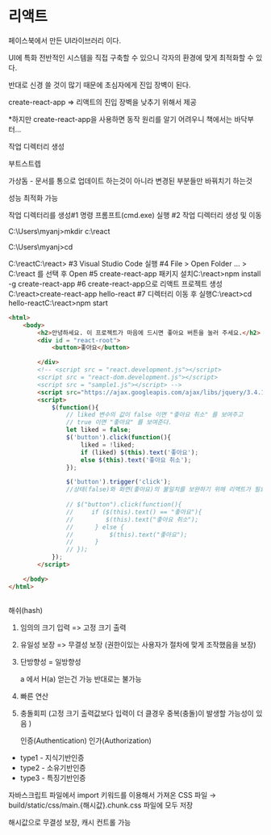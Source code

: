 # 리액트

페이스북에서 만든 UI라이브러리 이다.

UI에 특화 전반적인 시스템을 직접 구축할 수 있으니 각자의 환경에 맞게 최적화할 수 있다.

반대로 신경 쓸 것이 많기 때문에 초심자에게 진입 장벽이 된다.



create-react-app => 리액트의 진입 장벽을 낮추기 위해서 제공

*하지만 create-react-app을 사용하면 동작 원리를 알기 어려우니 책에서는 바닥부터...

작업 디렉터리 생성



부트스트렙

가상돔 - 문서를 통으로 업데이트 하는것이 아니라 변경된 부분들만 바꿔치기 하는것

성능 최적화 가능

작업 디렉터리를 생성#1 명령 프롬프트(cmd.exe) 실행
\#2 작업 디렉터리 생성 및 이동

C:\Users\myanj>mkdir c:\react

C:\Users\myanj>cd 

C:\reactC:\react>
\#3 Visual Studio Code 실행
\#4 File > Open Folder … > C:\react 를 선택 후 Open
\#5 create-react-app 패키지 설치C:\react>npm install -g create-react-app
\#6 create-react-app으로 리액트 프로젝트 생성C:\react>create-react-app hello-react
\#7 디렉터리 이동 후 실행C:\react>cd hello-reactC:\react>npm start

```html
<html>
    <body>
        <h2>안녕하세요. 이 프로젝트가 마음에 드시면 좋아요 버튼을 눌러 주세요.</h2>
        <div id = "react-root">
            <button>좋아요</button>

        </div>
        <!-- <script src = "react.development.js"></script>
        <script src = "react-dom.development.js"></script>
        <script src = "sample1.js"></script> -->
        <script src="https://ajax.googleapis.com/ajax/libs/jquery/3.4.1/jquery.min.js"></script>
        <script>
            $(function(){
                // liked 변수의 값이 false 이면 "좋아요 취소" 를 보여주고
                // true 이면 "좋아요" 를 보여준다.
                let liked = false;
                $('button').click(function(){
                    liked = !liked;
                    if (liked) $(this).text('좋아요');
                    else $(this).text('좋아요 취소');
                });

                $('button').trigger('click');
                //상태(false)와 화면(좋아요)의 불일치를 보완하기 위해 리액트가 필요
                
                // $("button").click(function(){
                //     if ($(this).text() == "좋아요"){
                //         $(this).text("좋아요 취소");
                //      } else {
                //          $(this).text("좋아요");
                //      }
                // });
            });
        </script>

    </body>
</html>
```



```html

```

해쉬(hash)

1. 임의의 크기 입력 => 고정 크기 출력

2. 유일성 보장 => 무결성 보장 (권한이있는 사용자가 절차에 맞게 조작했음을 보장)

3. 단방향성 = 일방향성

   a 에서 H(a) 얻는건 가능 반대로는 불가능

4. 빠른 연산

5. 충돌회피 (고정 크기 출력값보다 입력이 더 클경우 중복(충돌)이 발생할 가능성이 있음 )

   인증(Authentication) 			인가(Authorization)

- type1 - 지식기반인증
- type2 - 소유기반인증
- type3 - 특징기반인증



자바스크립트 파일에서 import 키워드를 이용해서 가져온 CSS 파일 → build/static/css/main.{해시값}.chunk.css 파일에 모두 저장

해시값으로 무결성 보장, 캐시 컨트롤 가능